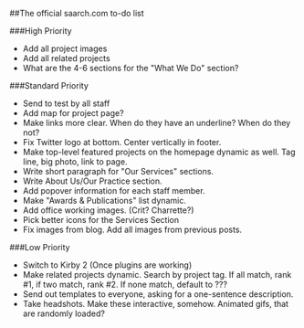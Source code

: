 ##The official saarch.com to-do list

###High Priority
-	Add all project images
-	Add all related projects
-	What are the 4-6 sections for the "What We Do" section?

###Standard Priority
-	Send to test by all staff
-	Add map for project page?
-	Make links more clear. When do they have an underline? When do they not?
-	Fix Twitter logo at bottom. Center vertically in footer.
-	Make top-level featured projects on the homepage dynamic as well. Tag line, big photo, link to page.
-	Write short paragraph for "Our Services" sections.
-	Write About Us/Our Practice section.
-	Add popover information for each staff member.
-	Make "Awards & Publications" list dynamic.
-	Add office working images. (Crit? Charrette?)
-	Pick better icons for the Services Section
-	Fix images from blog. Add all images from previous posts.

###Low Priority
-	Switch to Kirby 2 (Once plugins are working)
-	Make related projects dynamic. Search by project tag. If all match, rank #1, if two match, rank #2. If none match, default to ???
-	Send out templates to everyone, asking for a one-sentence description.
-	Take headshots. Make these interactive, somehow. Animated gifs, that are randomly loaded?